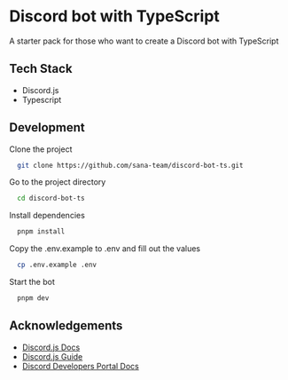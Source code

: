# Discord bot with TypeScript

A starter pack for those who want to create a Discord bot with TypeScript

## Tech Stack

- Discord.js
- Typescript

## Development

Clone the project

```bash
  git clone https://github.com/sana-team/discord-bot-ts.git
```

Go to the project directory

```bash
  cd discord-bot-ts
```

Install dependencies

```bash
  pnpm install
```

Copy the .env.example to .env and fill out the values

```bash
  cp .env.example .env
```

Start the bot

```bash
  pnpm dev
```

## Acknowledgements

 - [Discord.js Docs](https://discord.js.org/docs)
 - [Discord.js Guide](https://discordjs.guide)
 - [Discord Developers Portal Docs](https://discord.com/developers/docs)
 
